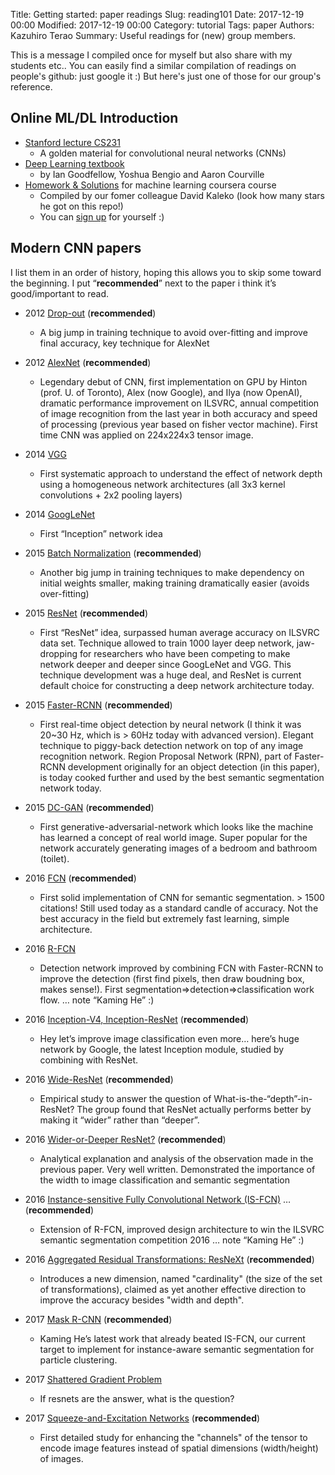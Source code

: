 Title: Getting started: paper readings
Slug: reading101
Date: 2017-12-19 00:00
Modified: 2017-12-19 00:00
Category: tutorial
Tags: paper
Authors: Kazuhiro Terao
Summary: Useful readings for (new) group members.

This is a message I compiled once for myself but also share with my students etc..
You can easily find a similar compilation of readings on people's github: just google it :) 
But here's just one of those for our group's reference.

## **Online ML/DL Introduction**

* [Stanford lecture CS231](http://cs231n.github.io) 
	* A golden material for convolutional neural networks (CNNs)
* [Deep Learning textbook](http://www.deeplearningbook.org)
	* by Ian Goodfellow, Yoshua Bengio and Aaron Courville
* [Homework & Solutions](https://github.com/kaleko/CourseraML) for machine learning coursera course
	* Compiled by our fomer colleague David Kaleko (look how many stars he got on this repo!)
	* You can [sign up](https://www.coursera.org/learn/machine-learning) for yourself :)

## **Modern CNN papers**

I list them in an order of history, hoping this allows you to skip some toward the beginning.
I put “**recommended**” next to the paper i think it’s good/important to read.

* 2012 [Drop-out](https://arxiv.org/pdf/1207.0580.pdf) (**recommended**)
	* A big jump in training technique to avoid over-fitting and improve final accuracy, key technique for AlexNet

* 2012 [AlexNet](https://papers.nips.cc/paper/4824-imagenet-classification-with-deep-convolutional-neural-networks.pdf) (**recommended**)
	* Legendary debut of CNN, first implementation on GPU by Hinton (prof. U. of Toronto), Alex (now Google), and Ilya (now OpenAI), dramatic performance improvement on ILSVRC, annual competition of image recognition from the last year in both accuracy and speed of processing (previous year based on fisher vector machine). First time CNN was applied on 224x224x3 tensor image.

* 2014 [VGG](https://arxiv.org/abs/1409.1556)
	* First systematic approach to understand the effect of network depth using a homogeneous network architectures (all 3x3 kernel convolutions + 2x2 pooling layers)

* 2014 [GoogLeNet](https://arxiv.org/abs/1409.4842)
	* First “Inception” network idea

* 2015 [Batch Normalization](https://arxiv.org/abs/1502.03167) (**recommended**)
	* Another big jump in training techniques to make dependency on initial weights smaller, making training dramatically easier (avoids over-fitting)

* 2015 [ResNet](https://arxiv.org/abs/1512.03385) (**recommended**)
	* First “ResNet” idea, surpassed human average accuracy on ILSVRC data set. Technique allowed to train 1000 layer deep network, jaw-dropping for researchers who have been competing to make network deeper and deeper since GoogLeNet and VGG. This technique development was a huge deal, and ResNet is current default choice for constructing a deep network architecture today.

* 2015 [Faster-RCNN](https://arxiv.org/abs/1506.01497) (**recommended**)
	* First real-time object detection by neural network (I think it was 20~30 Hz, which is > 60Hz today with advanced version). Elegant technique to piggy-back detection network on top of any image recognition network. Region Proposal Network (RPN), part of Faster-RCNN development originally for an object detection (in this paper), is today cooked further and used by the best semantic segmentation network today.

* 2015 [DC-GAN](https://arxiv.org/pdf/1511.06434.pdf) (**recommended**)
	* First generative-adversarial-network which looks like the machine has learned a concept of real world image. Super popular for the network accurately generating images of a bedroom and bathroom (toilet).

* 2016 [FCN](https://arxiv.org/abs/1605.06211) (**recommended**)
	* First solid implementation of CNN for semantic segmentation. > 1500 citations! Still used today as a standard candle of accuracy. Not the best accuracy in the field but extremely fast learning, simple architecture.

* 2016 [R-FCN](https://arxiv.org/abs/1605.06409)
	* Detection network improved by combining FCN with Faster-RCNN to improve the detection (first find pixels, then draw boudning box, makes sense!). First segmentation=>detection=>classification work flow.  … note “Kaming He” :)

* 2016 [Inception-V4, Inception-ResNet](https://arxiv.org/abs/1602.07261) (**recommended**)
	* Hey let’s improve image classification even more… here’s huge network by Google, the latest Inception module, studied by combining with ResNet.

* 2016 [Wide-ResNet](https://arxiv.org/abs/1605.07146) (**recommended**)
	* Empirical study to answer the question of What-is-the-“depth”-in-ResNet? The group found that ResNet actually performs better by making it “wider” rather than “deeper”.

* 2016 [Wider-or-Deeper ResNet?](https://arxiv.org/abs/1611.10080) (**recommended**)
	* Analytical explanation and analysis of the observation made in the previous paper. Very well written. Demonstrated the importance of the width to image classification and semantic segmentation

* 2016 [Instance-sensitive Fully Convolutional Network (IS-FCN)](https://arxiv.org/abs/1603.08678) … (**recommended**)
	* Extension of R-FCN, improved design architecture to win the ILSVRC semantic segmentation competition 2016 … note “Kaming He” :)

* 2016 [Aggregated Residual Transformations: ResNeXt](https://arxiv.org/abs/1611.05431) (**recommended**)
	* Introduces a new dimension, named "cardinality" (the size of the set of transformations), claimed as yet another effective direction to improve the accuracy besides "width and depth".

* 2017 [Mask R-CNN](https://arxiv.org/abs/1703.06870) (**recommended**)
	* Kaming He’s latest work that already beated IS-FCN, our current target to implement for instance-aware semantic segmentation for particle clustering.

* 2017 [Shattered Gradient Problem](https://arxiv.org/abs/1702.08591)
	* If resnets are the answer, what is the question?

* 2017 [Squeeze-and-Excitation Networks](https://arxiv.org/abs/1709.01507) (**recommended**)
	* First detailed study for enhancing the "channels" of the tensor to encode image features instead of spatial dimensions (width/height) of images.
